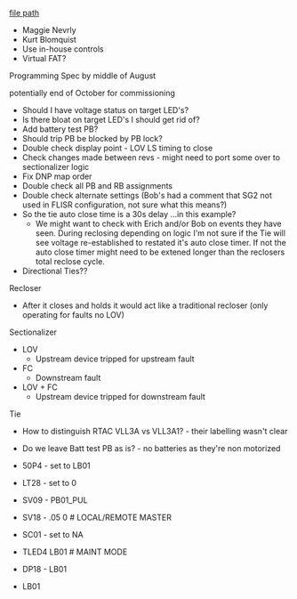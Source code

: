 
[file path](<file:///C:\Users\jnetherton\G&W Electric Co\US-PowerGridAutomation - Documents\_Lazer\121288 - Minnesota Power Co>)

- Maggie Nevrly
- Kurt Blomquist
- Use in-house controls
- Virtual FAT?

Programming Spec by middle of August

potentially end of October for commissioning

- Should I have voltage status on target LED's?
- Is there bloat on target LED's I should get rid of?
- Add battery test PB?
- Should trip PB be blocked by PB lock?
- Double check display point - LOV LS timing to close
- Check changes made between revs - might need to port some over to sectionalizer logic
- Fix DNP map order
- Double check all PB and RB assignments
- Double check alternate settings (Bob's had a comment that SG2 not used in FLISR configuration, not sure what this means?)
- So the tie auto close time is a 30s delay ...in this example?  
	- We might want to check with Erich and/or Bob on events they have seen. During reclosing depending on logic I'm not sure if the Tie will see voltage re-established to restated it's auto close timer. If not the auto close timer might need to be extened longer than the reclosers total reclose cycle.
- Directional Ties??

Recloser
- After it closes and holds it would act like a traditional recloser (only operating for faults no LOV)

Sectionalizer
- LOV
	- Upstream device tripped for upstream fault
- FC
	- Downstream fault 
- LOV + FC
	- Upstream device tripped for downstream fault

Tie


- How to distinguish RTAC VLL3A vs VLL3A1? - their labelling wasn't clear
- Do we leave Batt test PB as is? - no batteries as they're non motorized

- 50P4 - set to LB01
- LT28 - set to 0
- SV09 - PB01_PUL
- SV18 - .05
0 # LOCAL/REMOTE MASTER
- SC01 - set to NA
- TLED4
LB01 # MAINT MODE
- DP18 - LB01
- LB01